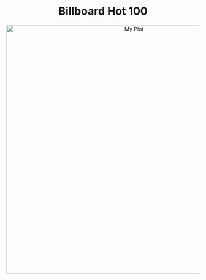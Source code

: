 <h1 align="center">Billboard Hot 100</h1>

<div align="center">
  <img src="plots/billboard_generatin_genres.png" alt="My Plot" width="650" />
</div>
